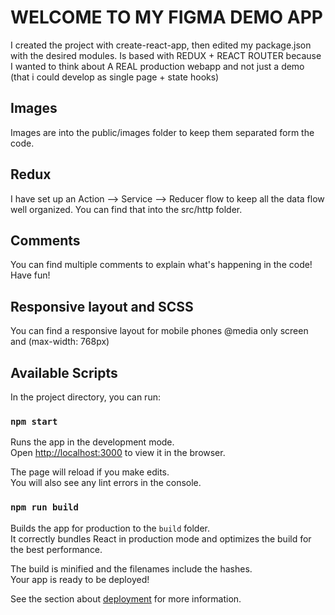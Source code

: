 # WELCOME TO MY FIGMA DEMO APP

I created the project with create-react-app, then edited my package.json with the desired modules.
Is based with REDUX + REACT ROUTER because I wanted to think about A REAL production webapp and not just a demo (that i could develop as single page + state hooks)

## Images

Images are into the public/images folder to keep them separated form the code.

## Redux

I have set up an Action --> Service --> Reducer flow to keep all the data flow well organized.
You can find that into the src/http folder.

## Comments

You can find multiple comments to explain what's happening in the code! Have fun!

## Responsive layout and SCSS

You can find a responsive layout for mobile phones @media only screen and (max-width: 768px)

## Available Scripts

In the project directory, you can run:

### `npm start`

Runs the app in the development mode.\
Open [http://localhost:3000](http://localhost:3000) to view it in the browser.

The page will reload if you make edits.\
You will also see any lint errors in the console.

### `npm run build`

Builds the app for production to the `build` folder.\
It correctly bundles React in production mode and optimizes the build for the best performance.

The build is minified and the filenames include the hashes.\
Your app is ready to be deployed!

See the section about [deployment](https://facebook.github.io/create-react-app/docs/deployment) for more information.